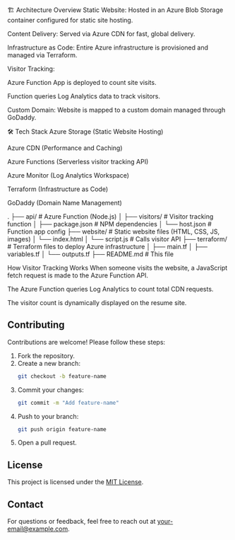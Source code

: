 🏗️ Architecture Overview
Static Website: Hosted in an Azure Blob Storage container configured for static site hosting.

Content Delivery: Served via Azure CDN for fast, global delivery.

Infrastructure as Code: Entire Azure infrastructure is provisioned and managed via Terraform.

Visitor Tracking:

Azure Function App is deployed to count site visits.

Function queries Log Analytics data to track visitors.

Custom Domain: Website is mapped to a custom domain managed through GoDaddy.

🛠️ Tech Stack
Azure Storage (Static Website Hosting)

Azure CDN (Performance and Caching)

Azure Functions (Serverless visitor tracking API)

Azure Monitor (Log Analytics Workspace)

Terraform (Infrastructure as Code)

GoDaddy (Domain Name Management)

.
├── api/                    # Azure Function (Node.js)
│   ├── visitors/            # Visitor tracking function
│   ├── package.json         # NPM dependencies
│   └── host.json            # Function app config
├── website/                 # Static website files (HTML, CSS, JS, images)
│   └── index.html
│   └── script.js            # Calls visitor API
├── terraform/               # Terraform files to deploy Azure infrastructure
│   ├── main.tf
│   ├── variables.tf
│   └── outputs.tf
├── README.md                # This file

How Visitor Tracking Works
When someone visits the website, a JavaScript fetch request is made to the Azure Function API.

The Azure Function queries Log Analytics to count total CDN requests.

The visitor count is dynamically displayed on the resume site.



## Contributing
Contributions are welcome! Please follow these steps:
1. Fork the repository.
2. Create a new branch:
    ```bash
    git checkout -b feature-name
    ```
3. Commit your changes:
    ```bash
    git commit -m "Add feature-name"
    ```
4. Push to your branch:
    ```bash
    git push origin feature-name
    ```
5. Open a pull request.

## License
This project is licensed under the [MIT License](LICENSE).

## Contact
For questions or feedback, feel free to reach out at your-email@example.com.
